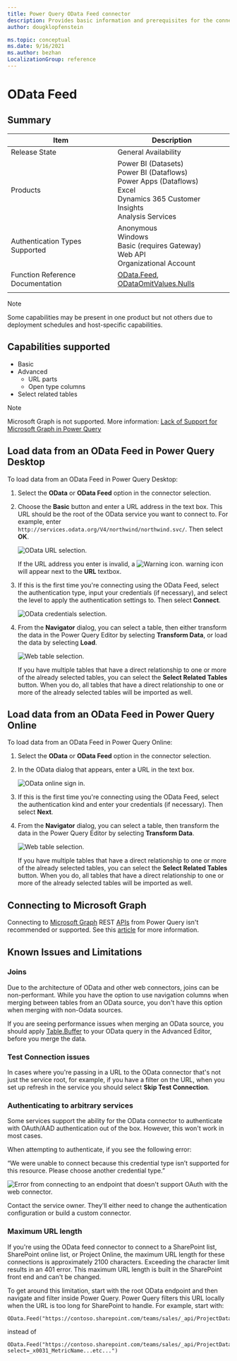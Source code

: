 ```yaml
---
title: Power Query OData Feed connector
description: Provides basic information and prerequisites for the connector, and instructions on how to connect to your data using the connector.
author: dougklopfenstein

ms.topic: conceptual
ms.date: 9/16/2021
ms.author: bezhan
LocalizationGroup: reference
---
```


# OData Feed

## Summary

| Item | Description |
| ---- | ----------- |
| Release State | General Availability |
| Products | Power BI (Datasets)<br/>Power BI (Dataflows)<br/>Power Apps (Dataflows)<br/>Excel<br/>Dynamics 365 Customer Insights<br/>Analysis Services |
| Authentication Types Supported | Anonymous<br/>Windows<br/>Basic (requires Gateway)<br/>Web API<br/>Organizational Account |
| Function Reference Documentation | [OData.Feed](/powerquery-m/odata-feed), [ODataOmitValues.Nulls](/powerquery-m/odataomitvalues-nulls) |
| | |

>[!Note]
>Some capabilities may be present in one product but not others due to deployment schedules and host-specific capabilities.

## Capabilities supported

* Basic
* Advanced
   * URL parts
   * Open type columns
* Select related tables

>[!Note]
> Microsoft Graph is not supported. More information: [Lack of Support for Microsoft Graph in Power Query](../connecting-to-graph.md)

## Load data from an OData Feed in Power Query Desktop

To load data from an OData Feed in Power Query Desktop:

1. Select the **OData** or **OData Feed** option in the connector selection. 

2. Choose the **Basic** button and enter a URL address in the text box. This URL should be the root of the OData service you want to connect to. For example, enter `http://services.odata.org/V4/northwind/northwind.svc/`. Then select **OK**.

   ![OData URL selection.](media/odata-feed/odata-basic-url.png)

   If the URL address you enter is invalid, a ![Warning icon.](../images/webwarning.png) warning icon will appear next to the **URL** textbox.

3. If this is the first time you're connecting using the OData Feed, select the authentication type, input your credentials (if necessary), and select the level to apply the authentication settings to. Then select **Connect**.

   ![OData credentials selection.](media/odata-feed/odata-sign-in.png)

4. From the **Navigator** dialog, you can select a table, then either transform the data in the Power Query Editor by selecting **Transform Data**, or load the data by selecting **Load**.

   ![Web table selection.](media/odata-feed/odata-navigator.png)

   If you have multiple tables that have a direct relationship to one or more of the already selected tables, you can select the **Select Related Tables** button. When you do, all tables that have a direct relationship to one or more of the already selected tables will be imported as well.

## Load data from an OData Feed in Power Query Online

To load data from an OData Feed in Power Query Online:

1. Select the **OData** or **OData Feed** option in the connector selection. 

2. In the OData dialog that appears, enter a URL in the text box.

   ![OData online sign in.](media/odata-feed/odata-online-sign-in.png)

3. If this is the first time you're connecting using the OData Feed, select the authentication kind and enter your credentials (if necessary). Then select **Next**.

4. From the **Navigator** dialog, you can select a table, then transform the data in the Power Query Editor by selecting **Transform Data**.

   ![Web table selection.](media/odata-feed/odata-navigator.png)

   If you have multiple tables that have a direct relationship to one or more of the already selected tables, you can select the **Select Related Tables** button. When you do, all tables that have a direct relationship to one or more of the already selected tables will be imported as well.

## Connecting to Microsoft Graph

Connecting to [Microsoft Graph](/graph/overview) REST [APIs](https://graph.microsoft.com) from Power Query isn't recommended or supported. See this [article](../connecting-to-graph.md) for more information.

## Known Issues and Limitations

### Joins

Due to the architecture of OData and other web connectors, joins can be non-performant. While you have the option to use navigation columns when merging between tables from an OData source, you don't have this option when merging with non-Odata sources.

If you are seeing performance issues when merging an OData source, you should apply [Table.Buffer](/powerquery-m/table-buffer) to your OData query in the Advanced Editor, before you merge the data.

### Test Connection issues

In cases where you're passing in a URL to the OData connector that's not just the service root, for example, if you have a filter on the URL, when you set up refresh in the service you should select **Skip Test Connection**.

### Authenticating to arbitrary services

Some services support the ability for the OData connector to authenticate with OAuth/AAD authentication out of the box. However, this won't work in most cases.

When attempting to authenticate, if you see the following error:

“We were unable to connect because this credential type isn’t supported for this resource. Please choose another credential type.”

   ![Error from connecting to an endpoint that doesn't support OAuth with the web connector.](../images/credential-type-not-supported.png)

Contact the service owner. They'll either need to change the authentication configuration or build a custom connector.

### Maximum URL length

If you're using the OData feed connector to connect to a SharePoint list, SharePoint online list, or Project Online, the maximum URL length for these connections is approximately 2100 characters. Exceeding the character limit results in an 401 error. This maximum URL length is built in the SharePoint front end and can't be changed.

To get around this limitation, start with the root OData endpoint and then navigate and filter inside Power Query. Power Query filters this URL locally when the URL is too long for SharePoint to handle. For example, start with:

```
OData.Feed("https://contoso.sharepoint.com/teams/sales/_api/ProjectData")
```

instead of

```
OData.Feed("https://contoso.sharepoint.com/teams/sales/_api/ProjectData/Projects?select=_x0031_MetricName...etc...")
```
